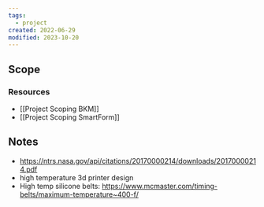 ```yaml
---
tags:
  - project
created: 2022-06-29
modified: 2023-10-20
---
```


## Scope
### Resources
- [[Project Scoping BKM]]
- [[Project Scoping SmartForm]]

## Notes

- https://ntrs.nasa.gov/api/citations/20170000214/downloads/20170000214.pdf
- high temperature 3d printer design
- High temp silicone belts: https://www.mcmaster.com/timing-belts/maximum-temperature~400-f/